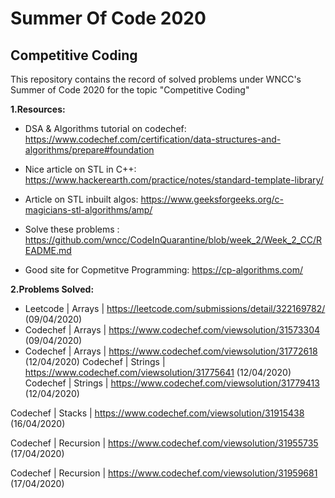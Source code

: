 # Summer Of Code 2020
## Competitive Coding
This repository contains the record of solved problems under WNCC's Summer of Code 2020 for the topic "Competitive Coding"

**1.Resources:**
- DSA & Algorithms tutorial on codechef: https://www.codechef.com/certification/data-structures-and-algorithms/prepare#foundation

- Nice article on STL in C++: https://www.hackerearth.com/practice/notes/standard-template-library/

- Article on STL inbuilt algos: https://www.geeksforgeeks.org/c-magicians-stl-algorithms/amp/

- Solve these problems : https://github.com/wncc/CodeInQuarantine/blob/week_2/Week_2_CC/README.md

- Good site for Copmetitve Programming: https://cp-algorithms.com/

 
**2.Problems Solved:**

- Leetcode | Arrays | https://leetcode.com/submissions/detail/322169782/ (09/04/2020)
- Codechef | Arrays |  https://www.codechef.com/viewsolution/31573304 (09/04/2020)
- Codechef | Arrays |  https://www.codechef.com/viewsolution/31772618 (12/04/2020)
 Codechef | Strings | https://www.codechef.com/viewsolution/31775641 (12/04/2020)
 Codechef | Strings | https://www.codechef.com/viewsolution/31779413 (12/04/2020)

Codechef | Stacks | https://www.codechef.com/viewsolution/31915438 (16/04/2020)

Codechef | Recursion | https://www.codechef.com/viewsolution/31955735 (17/04/2020)

Codechef | Recursion | https://www.codechef.com/viewsolution/31959681 (17/04/2020)
